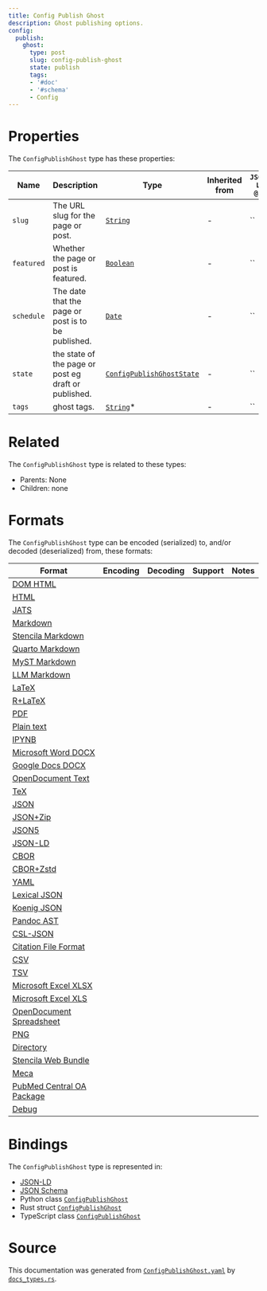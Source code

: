 ```yaml
---
title: Config Publish Ghost
description: Ghost publishing options.
config:
  publish:
    ghost:
      type: post
      slug: config-publish-ghost
      state: publish
      tags:
      - '#doc'
      - '#schema'
      - Config
---
```


# Properties

The `ConfigPublishGhost` type has these properties:

| Name       | Description                                          | Type                                                                                                    | Inherited from | `JSON-LD @id` | Aliases |
| ---------- | ---------------------------------------------------- | ------------------------------------------------------------------------------------------------------- | -------------- | ------------- | ------- |
| `slug`     | The URL slug for the page or post.                   | [`String`](https://stencila.ghost.io/docs/reference/schema/string)                                      | -              | ``            | -       |
| `featured` | Whether the page or post is featured.                | [`Boolean`](https://stencila.ghost.io/docs/reference/schema/boolean)                                    | -              | ``            | -       |
| `schedule` | The date that the page or post is to be published.   | [`Date`](https://stencila.ghost.io/docs/reference/schema/date)                                          | -              | ``            | -       |
| `state`    | the state of the page or post eg draft or published. | [`ConfigPublishGhostState`](https://stencila.ghost.io/docs/reference/schema/config-publish-ghost-state) | -              | ``            | -       |
| `tags`     | ghost tags.                                          | [`String`](https://stencila.ghost.io/docs/reference/schema/string)*                                     | -              | ``            | `tag`   |

# Related

The `ConfigPublishGhost` type is related to these types:

- Parents: None
- Children: none

# Formats

The `ConfigPublishGhost` type can be encoded (serialized) to, and/or decoded (deserialized) from, these formats:

| Format                                                                              | Encoding | Decoding | Support | Notes |
| ----------------------------------------------------------------------------------- | -------- | -------- | ------- | ----- |
| [DOM HTML](https://stencila.ghost.io/docs/reference/formats/dom.html)               |          |          |         |
| [HTML](https://stencila.ghost.io/docs/reference/formats/html)                       |          |          |         |
| [JATS](https://stencila.ghost.io/docs/reference/formats/jats)                       |          |          |         |
| [Markdown](https://stencila.ghost.io/docs/reference/formats/md)                     |          |          |         |
| [Stencila Markdown](https://stencila.ghost.io/docs/reference/formats/smd)           |          |          |         |
| [Quarto Markdown](https://stencila.ghost.io/docs/reference/formats/qmd)             |          |          |         |
| [MyST Markdown](https://stencila.ghost.io/docs/reference/formats/myst)              |          |          |         |
| [LLM Markdown](https://stencila.ghost.io/docs/reference/formats/llmd)               |          |          |         |
| [LaTeX](https://stencila.ghost.io/docs/reference/formats/latex)                     |          |          |         |
| [R+LaTeX](https://stencila.ghost.io/docs/reference/formats/rnw)                     |          |          |         |
| [PDF](https://stencila.ghost.io/docs/reference/formats/pdf)                         |          |          |         |
| [Plain text](https://stencila.ghost.io/docs/reference/formats/text)                 |          |          |         |
| [IPYNB](https://stencila.ghost.io/docs/reference/formats/ipynb)                     |          |          |         |
| [Microsoft Word DOCX](https://stencila.ghost.io/docs/reference/formats/docx)        |          |          |         |
| [Google Docs DOCX](https://stencila.ghost.io/docs/reference/formats/gdocx)          |          |          |         |
| [OpenDocument Text](https://stencila.ghost.io/docs/reference/formats/odt)           |          |          |         |
| [TeX](https://stencila.ghost.io/docs/reference/formats/tex)                         |          |          |         |
| [JSON](https://stencila.ghost.io/docs/reference/formats/json)                       |          |          |         |
| [JSON+Zip](https://stencila.ghost.io/docs/reference/formats/json.zip)               |          |          |         |
| [JSON5](https://stencila.ghost.io/docs/reference/formats/json5)                     |          |          |         |
| [JSON-LD](https://stencila.ghost.io/docs/reference/formats/jsonld)                  |          |          |         |
| [CBOR](https://stencila.ghost.io/docs/reference/formats/cbor)                       |          |          |         |
| [CBOR+Zstd](https://stencila.ghost.io/docs/reference/formats/cbor.zstd)             |          |          |         |
| [YAML](https://stencila.ghost.io/docs/reference/formats/yaml)                       |          |          |         |
| [Lexical JSON](https://stencila.ghost.io/docs/reference/formats/lexical)            |          |          |         |
| [Koenig JSON](https://stencila.ghost.io/docs/reference/formats/koenig)              |          |          |         |
| [Pandoc AST](https://stencila.ghost.io/docs/reference/formats/pandoc)               |          |          |         |
| [CSL-JSON](https://stencila.ghost.io/docs/reference/formats/csl)                    |          |          |         |
| [Citation File Format](https://stencila.ghost.io/docs/reference/formats/cff)        |          |          |         |
| [CSV](https://stencila.ghost.io/docs/reference/formats/csv)                         |          |          |         |
| [TSV](https://stencila.ghost.io/docs/reference/formats/tsv)                         |          |          |         |
| [Microsoft Excel XLSX](https://stencila.ghost.io/docs/reference/formats/xlsx)       |          |          |         |
| [Microsoft Excel XLS](https://stencila.ghost.io/docs/reference/formats/xls)         |          |          |         |
| [OpenDocument Spreadsheet](https://stencila.ghost.io/docs/reference/formats/ods)    |          |          |         |
| [PNG](https://stencila.ghost.io/docs/reference/formats/png)                         |          |          |         |
| [Directory](https://stencila.ghost.io/docs/reference/formats/directory)             |          |          |         |
| [Stencila Web Bundle](https://stencila.ghost.io/docs/reference/formats/swb)         |          |          |         |
| [Meca](https://stencila.ghost.io/docs/reference/formats/meca)                       |          |          |         |
| [PubMed Central OA Package](https://stencila.ghost.io/docs/reference/formats/pmcoa) |          |          |         |
| [Debug](https://stencila.ghost.io/docs/reference/formats/debug)                     |          |          |         |

# Bindings

The `ConfigPublishGhost` type is represented in:

- [JSON-LD](https://stencila.org/ConfigPublishGhost.jsonld)
- [JSON Schema](https://stencila.org/ConfigPublishGhost.schema.json)
- Python class [`ConfigPublishGhost`](https://github.com/stencila/stencila/blob/main/python/python/stencila/types/config_publish_ghost.py)
- Rust struct [`ConfigPublishGhost`](https://github.com/stencila/stencila/blob/main/rust/schema/src/types/config_publish_ghost.rs)
- TypeScript class [`ConfigPublishGhost`](https://github.com/stencila/stencila/blob/main/ts/src/types/ConfigPublishGhost.ts)

# Source

This documentation was generated from [`ConfigPublishGhost.yaml`](https://github.com/stencila/stencila/blob/main/schema/ConfigPublishGhost.yaml) by [`docs_types.rs`](https://github.com/stencila/stencila/blob/main/rust/schema-gen/src/docs_types.rs).
